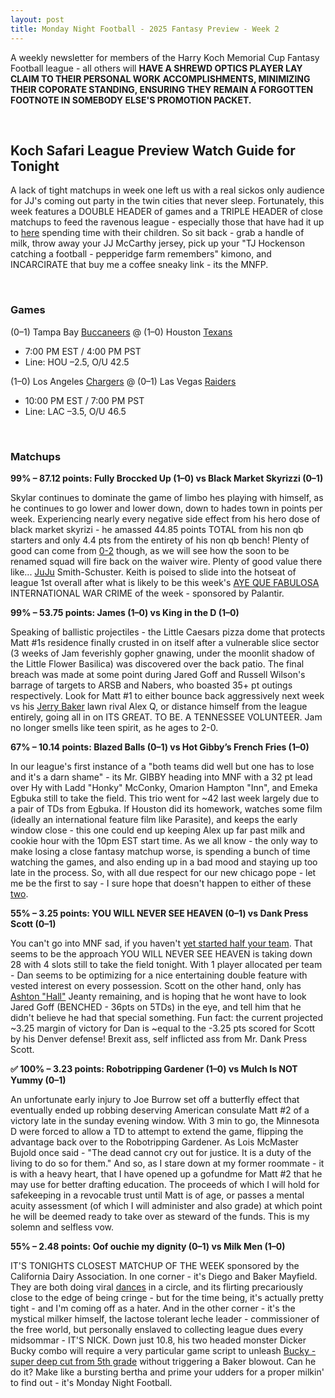 ```yaml
---
layout: post
title: Monday Night Football - 2025 Fantasy Preview - Week 2
---
```


A weekly newsletter for members of the Harry Koch Memorial Cup Fantasy Football league - all others will **HAVE A SHREWD OPTICS PLAYER LAY CLAIM TO THEIR PERSONAL WORK ACCOMPLISHMENTS, MINIMIZING THEIR COPORATE STANDING, ENSURING THEY REMAIN A FORGOTTEN FOOTNOTE IN SOMEBODY ELSE'S PROMOTION PACKET.**

<br/>

## Koch Safari League Preview Watch Guide for Tonight

A lack of tight matchups in week one left us with a real sickos only audience for JJ's coming out party in the twin cities that never sleep. Fortunately, this week features a DOUBLE HEADER of games and a TRIPLE HEADER of close matchups to feed the ravenous league - especially those that have had it up to [here](https://www.reddit.com/r/spaceporn/comments/xy1d00/the_tallest_mountain_in_the_solar_system_olympus/) spending time with their children. So sit back - grab a handle of milk, throw away your JJ McCarthy jersey, pick up your "TJ Hockenson catching a football - pepperidge farm remembers" kimono, and INCARCIRATE that buy me a coffee sneaky link - its the MNFP.

<br/>

### Games

(0–1) Tampa Bay [Buccaneers](https://i.ytimg.com/vi/Xpoh7eY7soY/maxresdefault.jpg) @ (1–0) Houston [Texans](https://photos.app.goo.gl/adzPuM6qepSraQDC8)  
* 7:00 PM EST / 4:00 PM PST  
* Line: HOU –2.5, O/U 42.5

(1–0) Los Angeles [Chargers](https://na.rdcpix.com/294671405/b57cb3fe060b4e365f4756e99b2b4287w-c260972xd-w928_q80.jpg) @ (0–1) Las Vegas [Raiders](https://disney.images.edge.bamgrid.com/ripcut-delivery/v2/variant/disney/f6bf3c5a-8cb4-478a-93c9-d23919fbdab1/compose?aspectRatio=1.78&format=webp&width=1200)  
* 10:00 PM EST / 7:00 PM PST  
* Line: LAC –3.5, O/U 46.5

<br/>


### Matchups

**99% – 87.12 points: Fully Broccked Up (1–0) vs Black Market Skyrizzi (0–1)** 

Skylar continues to dominate the game of limbo hes playing with himself, as he continues to go lower and lower down, down to hades town in points per week. Experiencing nearly every negative side effect from his hero dose of black market skyrizi - he amassed 44.85 points TOTAL from his non qb starters and only 4.4 pts from the entirety of his non qb bench! Plenty of good can come from [0-2](https://images2.minutemediacdn.com/image/upload/c_fill,w_1200,ar_16:9,f_auto,q_auto,g_auto/shape/cover/sport/ed57cef0fc1283cf92eadace6ab662f08507799dc76309f837d8f97255dc19e4.jpg) though, as we will see how the soon to be renamed squad will fire back on the waiver wire. Plenty of good value there like... [JuJu](https://pbs.twimg.com/media/FOpWU26X0AMwijz.jpg:large) Smith-Schuster. Keith is poised to slide into the hotseat of league 1st overall after what is likely to be this week's [AYE QUE FABULOSA](https://i.pinimg.com/736x/db/ad/83/dbad832ef123fc27df1245f309258872.jpg) INTERNATIONAL WAR CRIME of the week - sponsored by Palantir. 

**99% – 53.75 points: James (1–0) vs King in the D (1–0)**  

Speaking of ballistic projectiles - the Little Caesars pizza dome that protects Matt #1s residence finally crusted in on itself after a vulnerable slice sector (3 weeks of Jam feverishly gopher gnawing, under the moonlit shadow of the Little Flower Basilica) was discovered over the back patio. The final breach was made at some point during Jared Goff and Russell Wilson's barrage of targets to ARSB and Nabers, who boasted 35+ pt outings respectively. Look for Matt #1 to either bounce back aggressively next week vs his [Jerry Baker](https://m.media-amazon.com/images/I/71Xr3HpQivL._UF1000,1000_QL80_.jpg) lawn rival Alex Q, or distance himself from the league entirely, going all in on ITS GREAT. TO BE. A TENNESSEE VOLUNTEER. Jam no longer smells like teen spirit, as he ages to 2-0.

**67% – 10.14 points: Blazed Balls (0–1) vs Hot Gibby’s French Fries (1–0)**  

In our league's first instance of a "both teams did well but one has to lose and it's a darn shame" - its Mr. GIBBY heading into MNF with a 32 pt lead over Hy with Ladd "Honky" McConky, Omarion Hampton "Inn", and Emeka Egbuka still to take the field. This trio went for ~42 last week largely due to a pair of TDs from Egbuka. If Houston did its homework, watches some film (ideally an international feature film like Parasite), and keeps the early window close - this one could end up keeping Alex up far past milk and cookie hour with the 10pm EST start time. As we all know - the only way to make losing a close fantasy matchup worse, is spending a bunch of time watching the games, and also ending up in a bad mood and staying up too late in the process. So, with all due respect for our new chicago pope - let me be the first to say - I sure hope that doesn't happen to either of these [two](https://media0.giphy.com/media/v1.Y2lkPTZjMDliOTUycGRobXpqaHVtOHM4aG5oczl4cjk2ZWRrdGdpeDE1MHJrbHN3YWczZyZlcD12MV9naWZzX3NlYXJjaCZjdD1n/6ra84Uso2hoir3YCgb/giphy.gif).   

**55% – 3.25 points: YOU WILL NEVER SEE HEAVEN (0–1) vs Dank Press Scott (0–1)**  

You can't go into MNF sad, if you haven't [yet started half your team](https://cdn-useast1.kapwing.com/static/templates/roll-safe-think-about-it-meme-template-full-167256c5.webp). That seems to be the approach YOU WILL NEVER SEE HEAVEN is taking down 28 with 4 slots still to take the field tonight. With 1 player allocated per team - Dan seems to be optimizing for a nice entertaining double feature with vested interest on every possession. Scott on the other hand, only has [Ashton "Hall"](https://i.makeagif.com/media/5-23-2025/BxzJ17.gif) Jeanty remaining, and is hoping that he wont have to look Jared Goff (BENCHED - 36pts on 5TDs) in the eye, and tell him that he didn't believe he had that special something. Fun fact: the current projected ~3.25 margin of victory for Dan is ~equal to the -3.25 pts scored for Scott by his Denver defense! Brexit ass, self inflicted ass from Mr. Dank Press Scott.  

**✅ 100% – 3.23 points: Robotripping Gardener (1–0) vs Mulch Is NOT Yummy (0–1)**  

An unfortunate early injury to Joe Burrow set off a butterfly effect that eventually ended up robbing deserving American consulate Matt #2 of a victory late in the sunday evening window. With 3 min to go, the Minnesota D were forced to allow a TD to attempt to extend the game, flipping the advantage back over to the Robotripping Gardener. As Lois McMaster Bujold once said - "The dead cannot cry out for justice. It is a duty of the living to do so for them." And so, as I stare down at my former roommate - it is with a heavy heart, that I have opened up a gofundme for Matt #2 that he may use for better drafting education. The proceeds of which I will hold for safekeeping in a revocable trust until Matt is of age, or passes a mental acuity assessment (of which I will administer and also grade) at which point he will be deemed ready to take over as steward of the funds. This is my solemn and selfless vow.

**55% – 2.48 points: Oof ouchie my dignity (0–1) vs Milk Men (1–0)**  

IT'S TONIGHTS CLOSEST MATCHUP OF THE WEEK sponsored by the California Dairy Association. In one corner - it's Diego and Baker Mayfield. They are both doing viral [dances](https://media.tenor.com/5xN8Xf1ioNsAAAAM/baker-dance.gif) in a circle, and its flirting precariously close to the edge of being cringe - but for the time being, it's actually pretty tight - and I'm coming off as a hater. And in the other corner - it's the mystical milker himself, the lactose tolerant leche leader - commissioner of the free world, but personally enslaved to collecting league dues every midsommar - IT'S NICK. Down just 10.8, his two headed monster Dicker Bucky combo will require a very particular game script to unleash [Bucky - super deep cut from 5th grade](https://palmdb.net/app/bucky-palm) without triggering a Baker blowout. Can he do it? Make like a bursting bertha and prime your udders for a proper milkin' to find out - it's Monday Night Football.  

<br/>
